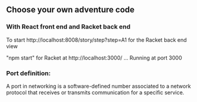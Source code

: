 ## Choose your own adventure code
### With React front end and Racket back end

To start http://localhost:8008/story/step?step=A1 for the Racket back end view 

"npm start" for Racket at http://localhost:3000/ ... Running at port 3000 

### Port definition:
A port in networking is a software-defined number associated to a network protocol that receives or transmits communication for a specific service. 
